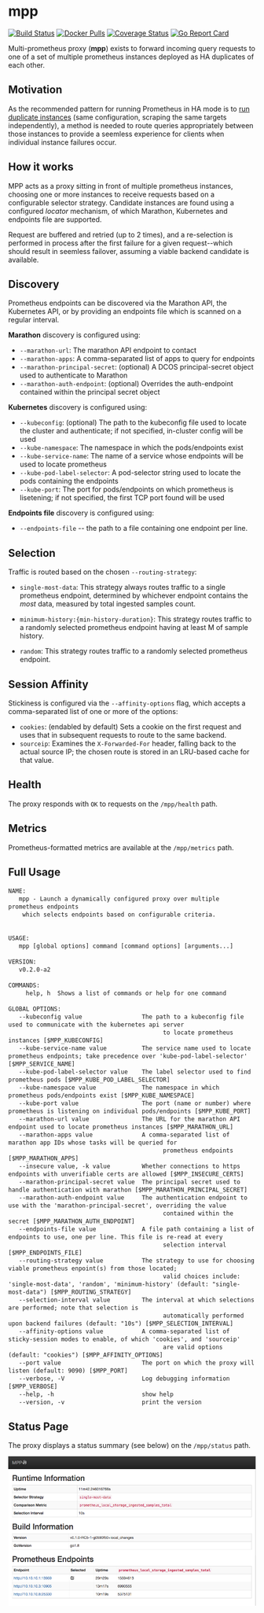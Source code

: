 mpp
===

[![Build Status](https://travis-ci.org/matt-deboer/mpp.svg?branch=master)](https://travis-ci.org/matt-deboer/mpp)
[![Docker Pulls](https://img.shields.io/docker/pulls/mattdeboer/mpp.svg)](https://hub.docker.com/r/mattdeboer/mpp/)
[![Coverage Status](https://coveralls.io/repos/github/matt-deboer/mpp/badge.svg?branch=master)](https://coveralls.io/github/matt-deboer/mpp?branch=master) 
[![Go Report Card](https://goreportcard.com/badge/github.com/matt-deboer/mpp)](https://goreportcard.com/report/github.com/matt-deboer/mpp)

Multi-prometheus proxy (**mpp**) exists to forward incoming query requests to one of a set
of multiple prometheus instances deployed as HA duplicates of each other.


Motivation
---

As the recommended pattern for running Prometheus in HA mode is to [run duplicate instances](https://github.com/prometheus/prometheus/issues/1500)
(same configuration, scraping the same targets independently), a method is needed to route queries
appropriately between those instances to provide a seemless experience for clients when individual
instance failures occur.

How it works
---

MPP acts as a proxy sitting in front of multiple prometheus instances, choosing one or more instances
to receive requests based on a configurable selector strategy. Candidate instances are found using
a configured _locator_ mechanism, of which Marathon, Kubernetes and endpoints file are supported.

Request are buffered and retried (up to 2 times), and a re-selection is performed in process after the
first failure for a given request--which should result in seemless failover, assuming a viable backend
candidate is available.

Discovery
---

Prometheus endpoints can be discovered via the Marathon API, the Kubernetes API, or by providing an
endpoints file which is scanned on a regular interval.

**Marathon** discovery is configured using:

- `--marathon-url`: The marathon API endpoint to contact
- `--marathon-apps`: A comma-separated list of apps to query for endpoints
- `--marathon-principal-secret`: (optional) A DCOS principal-secret object used to authenticate to Marathon
- `--marathon-auth-endpoint`: (optional) Overrides the auth-endpoint contained within the principal secret object

**Kubernetes** discovery is configured using:

- `--kubeconfig`: (optional) The path to the kubeconfig file used to locate the cluster and authenticate; if not specified,
  in-cluster config will be used
- `--kube-namespace`: The namespace in which the pods/endpoints exist
- `--kube-service-name`: The name of a service whose endpoints will be used to locate prometheus
- `--kube-pod-label-selector`: A pod-selector string used to locate the pods containing the endpoints
- `--kube-port`: The port for pods/endpoints on which prometheus is lisetening; if not specified, the
  first TCP port found will be used

**Endpoints file** discovery is configured using:

- `--endpoints-file` -- the path to a file containing one endpoint per line.

Selection
---

Traffic is routed based on the chosen `--routing-strategy`:

- `single-most-data`: This strategy always routes traffic to a single prometheus endpoint, determined
  by whichever endpoint contains the _most_ data, measured by total ingested samples count.

- `minimum-history:{min-history-duration}`: This strategy routes traffic to a randomly selected prometheus endpoint having
  at least M of sample history.

- `random`: This strategy routes traffic to a randomly selected prometheus endpoint.

Session Affinity
---

Stickiness is configured via the `--affinity-options` flag, which accepts a comma-separated
list of one or more of the options:

- `cookies`: (endabled by default) Sets a cookie on the first request and uses that in subsequent requests to route
  to the same backend.
- `sourceip`: Examines the `X-Forwarded-For` header, falling back to the actual source IP; the chosen route is stored
  in an LRU-based cache for that value.


Health
---

The proxy responds with `OK` to requests on the `/mpp/health` path.

Metrics
---

Prometheus-formatted metrics are available at the `/mpp/metrics` path.

Full Usage
---

```text
NAME:
   mpp - Launch a dynamically configured proxy over multiple prometheus endpoints
    which selects endpoints based on configurable criteria.


USAGE:
   mpp [global options] command [command options] [arguments...]

VERSION:
   v0.2.0-a2

COMMANDS:
     help, h  Shows a list of commands or help for one command

GLOBAL OPTIONS:
   --kubeconfig value                 The path to a kubeconfig file used to communicate with the kubernetes api server
                                            to locate prometheus instances [$MPP_KUBECONFIG]
   --kube-service-name value          The service name used to locate prometheus endpoints; take precedence over 'kube-pod-label-selector' [$MPP_SERVICE_NAME]
   --kube-pod-label-selector value    The label selector used to find prometheus pods [$MPP_KUBE_POD_LABEL_SELECTOR]
   --kube-namespace value             The namespace in which prometheus pods/endpoints exist [$MPP_KUBE_NAMESPACE]
   --kube-port value                  The port (name or number) where prometheus is listening on individual pods/endpoints [$MPP_KUBE_PORT]
   --marathon-url value               The URL for the marathon API endpoint used to locate prometheus instances [$MPP_MARATHON_URL]
   --marathon-apps value              A comma-separated list of marathon app IDs whose tasks will be queried for
                                            prometheus endpoints [$MPP_MARATHON_APPS]
   --insecure value, -k value         Whether connections to https endpoints with unverifiable certs are allowed [$MPP_INSECURE_CERTS]
   --marathon-principal-secret value  The principal secret used to handle authentication with marathon [$MPP_MARATHON_PRINCIPAL_SECRET]
   --marathon-auth-endpoint value     The authentication endpoint to use with the 'marathon-principal-secret', overriding the value
                                            contained within the secret [$MPP_MARATHON_AUTH_ENDPOINT]
   --endpoints-file value             A file path containing a list of endpoints to use, one per line. This file is re-read at every
                                            selection interval [$MPP_ENDPOINTS_FILE]
   --routing-strategy value           The strategy to use for choosing viable prometheus enpoint(s) from those located;
                                            valid choices include: 'single-most-data', 'random', 'minimum-history' (default: "single-most-data") [$MPP_ROUTING_STRATEGY]
   --selection-interval value         The interval at which selections are performed; note that selection is
                                            automatically performed upon backend failures (default: "10s") [$MPP_SELECTION_INTERVAL]
   --affinity-options value           A comma-separated list of sticky-session modes to enable, of which 'cookies', and 'sourceip'
                                            are valid options (default: "cookies") [$MPP_AFFINITY_OPTIONS]
   --port value                       The port on which the proxy will listen (default: 9090) [$MPP_PORT]
   --verbose, -V                      Log debugging information [$MPP_VERBOSE]
   --help, -h                         show help
   --version, -v                      print the version
```

Status Page
---

The proxy displays a status summary (see below) on the `/mpp/status` path.

  ![Cluster Status](./cluster-status.png "Cluster Status")


